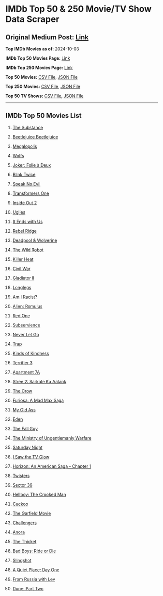 # IMDb Top 50 & 250 Movie/TV Show Data Scraper

## Original Medium Post: [Link](https://medium.com/@nishantsahoo/which-movie-should-i-watch-5c83a3c0f5b1)

**Top IMDb Movies as of:** 2024-10-03

**IMDb Top 50 Movies Page:** [Link](https://www.imdb.com/search/title/?title_type=feature&release_date=2024-01-01,2024-12-31)

**IMDb Top 250 Movies Page:** [Link](https://www.imdb.com/chart/top/)

**Top 50 Movies:** [CSV File](/data/top50/movies.csv), [JSON File](/data/top50/movies.json)

**Top 250 Movies:** [CSV File](/data/top250/movies.csv), [JSON File](/data/top250/movies.json)

**Top 50 TV Shows:** [CSV File](/data/top50/shows.csv), [JSON File](/data/top50/shows.json)

---

## IMDb Top 50 Movies List

1. [The Substance](https://www.imdb.com/title/tt17526714/)

2. [Beetlejuice Beetlejuice](https://www.imdb.com/title/tt2049403/)

3. [Megalopolis](https://www.imdb.com/title/tt10128846/)

4. [Wolfs](https://www.imdb.com/title/tt14257582/)

5. [Joker: Folie à Deux](https://www.imdb.com/title/tt11315808/)

6. [Blink Twice](https://www.imdb.com/title/tt14858658/)

7. [Speak No Evil](https://www.imdb.com/title/tt27534307/)

8. [Transformers One](https://www.imdb.com/title/tt8864596/)

9. [Inside Out 2](https://www.imdb.com/title/tt22022452/)

10. [Uglies](https://www.imdb.com/title/tt13186604/)

11. [It Ends with Us](https://www.imdb.com/title/tt10655524/)

12. [Rebel Ridge](https://www.imdb.com/title/tt11301886/)

13. [Deadpool & Wolverine](https://www.imdb.com/title/tt6263850/)

14. [The Wild Robot](https://www.imdb.com/title/tt29623480/)

15. [Killer Heat](https://www.imdb.com/title/tt27419292/)

16. [Civil War](https://www.imdb.com/title/tt17279496/)

17. [Gladiator II](https://www.imdb.com/title/tt9218128/)

18. [Longlegs](https://www.imdb.com/title/tt23468450/)

19. [Am I Racist?](https://www.imdb.com/title/tt33034103/)

20. [Alien: Romulus](https://www.imdb.com/title/tt18412256/)

21. [Red One](https://www.imdb.com/title/tt14948432/)

22. [Subservience](https://www.imdb.com/title/tt24871974/)

23. [Never Let Go](https://www.imdb.com/title/tt14415204/)

24. [Trap](https://www.imdb.com/title/tt26753003/)

25. [Kinds of Kindness](https://www.imdb.com/title/tt22408160/)

26. [Terrifier 3](https://www.imdb.com/title/tt27911000/)

27. [Apartment 7A](https://www.imdb.com/title/tt14371860/)

28. [Stree 2: Sarkate Ka Aatank](https://www.imdb.com/title/tt27510174/)

29. [The Crow](https://www.imdb.com/title/tt1340094/)

30. [Furiosa: A Mad Max Saga](https://www.imdb.com/title/tt12037194/)

31. [My Old Ass](https://www.imdb.com/title/tt18559464/)

32. [Eden](https://www.imdb.com/title/tt23149780/)

33. [The Fall Guy](https://www.imdb.com/title/tt1684562/)

34. [The Ministry of Ungentlemanly Warfare](https://www.imdb.com/title/tt5177120/)

35. [Saturday Night](https://www.imdb.com/title/tt27657135/)

36. [I Saw the TV Glow](https://www.imdb.com/title/tt15574270/)

37. [Horizon: An American Saga - Chapter 1](https://www.imdb.com/title/tt17505010/)

38. [Twisters](https://www.imdb.com/title/tt12584954/)

39. [Sector 36](https://www.imdb.com/title/tt21626774/)

40. [Hellboy: The Crooked Man](https://www.imdb.com/title/tt26757462/)

41. [Cuckoo](https://www.imdb.com/title/tt12349832/)

42. [The Garfield Movie](https://www.imdb.com/title/tt5779228/)

43. [Challengers](https://www.imdb.com/title/tt16426418/)

44. [Anora](https://www.imdb.com/title/tt28607951/)

45. [The Thicket](https://www.imdb.com/title/tt4058618/)

46. [Bad Boys: Ride or Die](https://www.imdb.com/title/tt4919268/)

47. [Slingshot](https://www.imdb.com/title/tt12616480/)

48. [A Quiet Place: Day One](https://www.imdb.com/title/tt13433802/)

49. [From Russia with Lev](https://www.imdb.com/title/tt33070481/)

50. [Dune: Part Two](https://www.imdb.com/title/tt15239678/)
